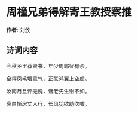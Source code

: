 # 周橦兄弟得解寄王教授察推

**作者**: 刘攽

## 诗词内容

今秋乡里荐贤书，年少周郎智有余。

全得凤毛增意气，正联鸿翼上空虚。

汝南月旦评无愧，诸老先生谢不如。

衰白惭居丈人行，长风犹欲助吹嘘。

